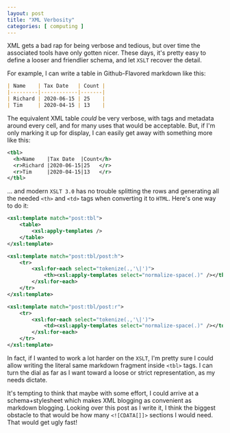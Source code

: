 ```yaml
---
layout: post
title: "XML Verbosity"
categories: [ computing ]
---
```


XML gets a bad rap for being verbose and tedious,
but over time the associated tools
have only gotten nicer.  These days, it's pretty easy to define
a looser and friendlier schema, and let `XSLT` recover the detail.

For example, I can write a table in Github-Flavored markdown
like this:

~~~~~ markdown
| Name    | Tax Date   | Count |
|---------|------------|-------|
| Richard | 2020-06-15 | 25    |
| Tim     | 2020-04-15 | 13    |
~~~~~

The equivalent XML table _could_ be very
verbose, with tags and metadata around every cell, and for many
uses that would be acceptable.  But, if I'm 
only marking it up for display, I can easily get away
with something more like this:

~~~~~~ xml
<tbl>
  <h>Name    |Tax Date  |Count</h>
  <r>Richard |2020-06-15|25   </r>
  <r>Tim     |2020-04-15|13   </r>
</tbl>
~~~~~~

... and modern `XSLT 3.0` has no trouble splitting the rows
and generating all the needed `<th>` and `<td>` tags
when converting it to `HTML`.  Here's one way to do it:

~~~~~~ xml
<xsl:template match="post:tbl">
    <table>
        <xsl:apply-templates />
    </table>
</xsl:template>

<xsl:template match="post:tbl/post:h">
    <tr>
        <xsl:for-each select="tokenize(.,'\|')">
            <th><xsl:apply-templates select="normalize-space(.)" /></th>
        </xsl:for-each>
    </tr>
</xsl:template>

<xsl:template match="post:tbl/post:r">
    <tr>
        <xsl:for-each select="tokenize(.,'\|')">
            <td><xsl:apply-templates select="normalize-space(.)" /></td>
        </xsl:for-each>
    </tr>
</xsl:template>
~~~~~~

In fact, if I wanted to work a lot harder on the `XSLT`, 
I'm pretty sure I could allow writing the literal same markdown
fragment inside `<tbl>` tags. I can turn the dial as far as I
want toward a loose or strict representation, as my needs dictate.

It's tempting to think that maybe with some effort, I could
arrive at a schema+stylesheet which makes XML blogging as
convenient as markdown blogging. Looking over this post as I
write it, I think the biggest obstacle to that would be how
many `<![CDATA[]]>` sections I would need.  That would get
ugly fast!